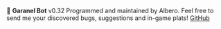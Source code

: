 :robot: __Garanel Bot__ v0.32
Programmed and maintained by Albero.
Feel free to send me your discovered bugs, suggestions and in-game plats!
[GitHub](https://github.com/emmemeno/garanel-bot)